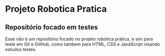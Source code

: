 # Projeto Robotica Pratica
## Repositório focado em testes

Esse não é um repositório focado no projeto robótica prática, e sim para teste em Git e GitHub, como tambem para HTML, CSS  e JavaScript visando estudos testes.
